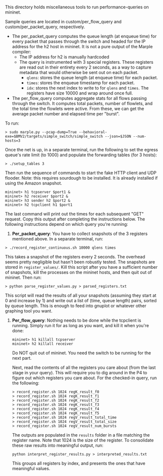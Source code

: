 This directory holds miscellaneous tools to run performance-queries on mininet.

Sample queries are located in custom/per_flow_query and custom/per_packet_query, respectively.
 - The per_packet_query computes the queue length (at enqueue time) for every packet that passes through the switch and headed
   for the IP address for the h2 host in mininet. It is not a pure output of the Marple compiler:
    - The IP address for h2 is manually hardcoded
    - The query is instrumented with 3 special registers. These registers are read out in their entirety every 2 seconds,
       as a way to capture metadata that would otherwise be sent out on each packet.
       - `qlens`: stores the queue length (at enqueue time) for each packet.
       - `times`: stores the enqueue timestamp for each packet.
       - `idx`: stores the next index to write to for `qlens` and `times`. The registers have size 10000 and wrap around once full.
 - The per_flow_query computes aggregate stats for all flows passing through the switch. It computes total packets, number of flowlets, and the total time the flowlets were active.
   From these, we can get the average packet number and elapsed time per "burst".
   
 To run:
```
> sudo marple.py --pcap-dump=True --behavioral-exe=$BMV2/targets/simple_switch/simple_switch --json=$JSON --num-hosts=3
```
 Once the net is up, in a separate terminal, run the following to set the egress queue's rate limit (to 1000) and populate the forwarding tables (for 3 hosts):
```
> ./setup_tables 3
```
Then run the sequence of commands to start the fake HTTP client and UDP flooder.
Note: this requires sourdough to be installed. It is already installed if using the Amazon snapshot.
```
mininet> h1 tcpserver $port1 &
mininet> h2 receiver $port2 &
mininet> h3 sender h2 $port2 &
mininet> h2 tcpclient h1 $port1
```
The last command will print out the times for each subsequent "GET" request. Copy this output after completing the instructions below. 
The following instructions depend on which query you're running:

1. __Per_packet_query__: You have to collect snapshots of the 3 registers mentioned above. In a separate terminal, run:
  ```
  > ./record_register_continuous.sh 10000 qlens times
  ```
  This takes a snapshot of the registers every 2 seconds. The overhead seems pretty negligible but hasn't been robustly tested.
  The snapshots are stored in `register_values/`. Kill this script after you have a sufficient number of snapshots, kill the processes on the mininet hosts, and then quit out of mininet.
  Then run:
  ```
  > python parse_register_values.py > parsed_registers.txt
  ```
  This script will read the results of all your snapshots (assuming they start at 0 and increase by 1) and write out a list of (time, queue length)
  pairs, sorted by queue length. This is enough to feed into gnuplot or whatever other graphing tool you want.

1. __Per_flow_query__: Nothing needs to be done while the tcpclient is running. Simply run it for as long as you want, and kill
   it when you're done:
   ```
   mininet> h1 killall tcpserver
   mininet> h2 killall receiver
   ```
   Do NOT quit out of mininet. You need the switch to be running for the next part.
   
   Next, read the contents of all the registers you care about (from the last stage in your query). This will require you to
   dig around in the P4 to figure out which registers you care about. For the checked-in query, run the following:
   ```
   > record_register.sh 1024 regK_result_f0
   > record_register.sh 1024 regK_result_f1
   > record_register.sh 1024 regK_result_f2
   > record_register.sh 1024 regK_result_f3
   > record_register.sh 1024 regK_result_f4
   > record_register.sh 1024 regK_result_f5
   > record_register.sh 1024 regV_result_total_time
   > record_register.sh 1024 regV_result_total_size
   > record_register.sh 1024 regV_result_num_bursts
   ```
   The outputs are populated in the `results` folder in a file matching the register name. Note that 1024 is the size of the register.
   To consolidate these raw results into meaningful output, run:
   ```
   python interpret_register_results.py > interpreted_results.txt
   ```
   This groups all registers by index, and presents the ones that have meaningful values.
